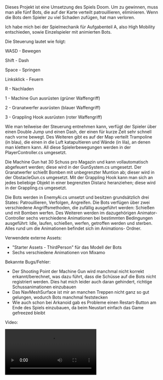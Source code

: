 Dieses Projekt ist eine Umsetzung des Spiels Doom. Um zu gewinnen,
muss man alle fünf Bots, die auf der Karte verteilt patrouillieren,
eliminieren. Wenn die Bots dem Spieler zu viel Schaden zufügen, hat man
verloren.

Ich habe mich bei der Spielmechanik für Aufgabenteil A, also High
Mobility entschieden, sowie Einzelspieler mit animierten Bots.

Die Steuerung lautet wie folgt:

WASD - Bewegen

Shift - Dash

Space - Springen

Linksklick - Feuern

R - Nachladen

1 - Machine Gun ausrüsten (grüner Waffengriff)

2 - Granatwerfer ausrüsten (blauer Waffengriff)

3 - Grappling Hook ausrüsten (roter Waffengriff)

Wie man teilweise der Steuerung entnehmen kann, verfügt der Spieler
über einen Double Jump und einen Dash, der einen für kurze Zeit sehr
schnell nach vorne bewegt. Des Weiteren gibt es auf der Map verteilt
Trampoline (in blau), die einen in die Luft katapultieren und Wände
(in lila), an denen man klettern kann. All diese Spielerbewegungen
werden in der PlayerController.cs umgesetzt.

Die Machine Gun hat 30 Schuss pro Magazin und kann vollautomatisch
abgefeuert werden; diese wird in der GunSystem.cs umgesetzt.
Der Granatwerfer schießt Bomben mit unbegrenzter Muntion ab; dieser wird
in der ObstacleGun.cs umgesetzt.
Mit der Grappling Hook kann man sich an jedes beliebige Objekt in einer
begrenzten Distanz heranziehen; diese wird in der Grappling.cs
umgesetzt.

Die Bots werden in EnemyAi.cs umsetzt und besitzen grundsätzlich
drei States: Patrouillieren, Verfolgen, Angreifen. Die Bots verfügen
über zwei verschiedene Angriffsmethoden, die zufällig ausgeführt werden:
Schießen und mit Bomben werfen. Des Weiteren werden im dazugehörigen
Animator-Controller sechs verschiedene Animationen bei bestimmten
Bedingungen ausgeführt: Idle, laufen, schießen, werfen, getroffen werden
und sterben. Alles rund um die Animationen befindet sich im Animations-
Ordner.

Verwendete externe Assets:
- "Starter Assets - ThirdPerson" für das Modell der Bots
- Sechs verschiedene Animationen von Mixamo

Bekannte Bugs/Fehler:
- Der Shooting Point der Machine Gun wird manchmal nicht korrekt
erkannt/berechnet, was dazu führt, dass die Schüsse auf die Bots nicht
registriert werden. Dies hat mich leider auch daran gehindert, richtige
Schussanimationen einzubauen
- Das NavMeshSurface ist mir an manchen Treppen nicht ganz so gut
gelungen, wodurch Bots manchmal feststecken
- Wie auch schon bei Arkanoid gab es Probleme einen Restart-Button am
Ende des Spiels einzubauen, da beim Neustart einfach das Game gefreezed
bleibt

Video:

![Video](video/Video.mp4)
